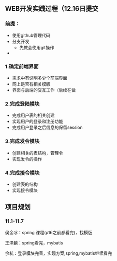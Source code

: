 ## WEB开发实践过程（12.16日提交

### 前提：

- 使用github管理代码
- 分支开发
  - 先教会使用git操作
- 

### 1.确定前端界面

- 需求中有说明多少个前端界面
- 网上是否有相关模版
- 界面与后端的交互工作（后续在做

### 2.完成登陆模块

- 完成用户表的相关创建
- 实现用户的登录和注册功能
- 完成用户登录之后信息的保留session

### 3.完成发令模块

- 创建相关的表结构，管理令
- 实现发令的操作

### 4.完成接令模块

- 创建表的结构
- 实现接令模块





## 项目规划

### 11.1-11.7

侯金冰：spring 课程(p16之前都看完)，找模版

王泽麟：spring看完，mybatis

余杭：登录模块完善，实现方案,spring,mybatis继续看完